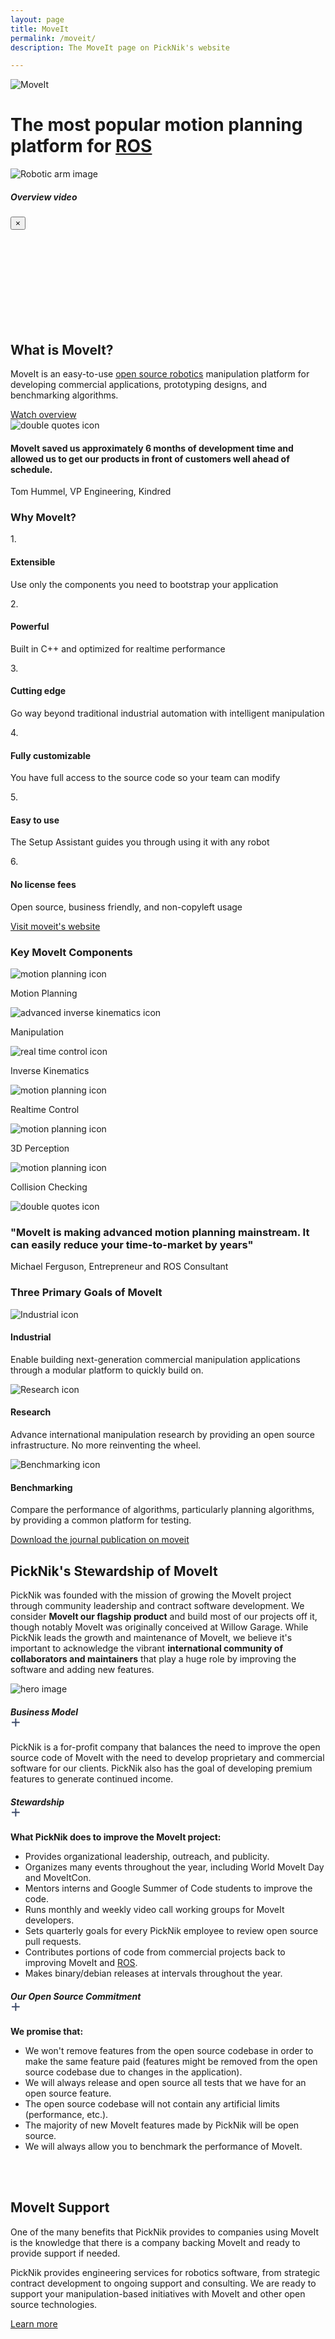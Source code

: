 ```yaml
---
layout: page
title: MoveIt
permalink: /moveit/
description: The MoveIt page on PickNik's website

---
```

<div class="container">
    <div class="moveit-section-main">
        <div class="row justify-content-center">
            <div class="col-12">
                <img class="moveit-section-main-logo" src="/assets/images/moveit-logo-2.png" alt="MoveIt">
                <h1 class="moveit-section-main-title">The most popular motion planning platform for <a href="https://picknik.ai/ros/">ROS</a></h1>
                <img class="moveit-section-main-image" src="/assets/images/robotic-arm.png" alt="Robotic arm image">
            </div>
        </div>
    </div>
</div>
<div class="container-fluid bg-grey">
  <div class="container block-padding-120">
    <div class="modal fade" id="modalVideo" tabindex="-1" role="dialog" aria-labelledby="modalVideoLabel" aria-hidden="true">
      <div class="modal-dialog" role="document">
        <div class="modal-content">
          <div class="modal-header">
            <h5 class="modal-title" id="exampleModalLabel">Overview video</h5>
            <button type="button" class="close" data-dismiss="modal" aria-label="Close">
                <span aria-hidden="true">&times;</span>
            </button>
          </div>
          <div class="modal-body">
            <iframe frameborder="0" allow="autoplay; encrypted-media" allowfullscreen></iframe>
          </div>
        </div>
      </div>
    </div>
    <div class="row align-items-center">
      <div class="col-12 col-lg-5">
        <div class="moveit-section">
          <h2 class="moveit-section__title">What is MoveIt?</h2>
          <div class="moveit-section__content">
            <p>
              MoveIt is an easy-to-use <a href="/open-source">open source robotics</a> manipulation platform for developing commercial applications, prototyping designs, and benchmarking algorithms.
            </p>
            <a class="btn btn-primary text-uppercase text-center modalclick" href="https://www.youtube.com/embed/_wazsgxZiiM?rel=0&showinfo=0&autoplay=1">Watch overview</a>
          </div>
        </div>
      </div>
      <div class="col-12 col-lg-7">
        <div class="block-section moveit-section--review">
            <img class="moveit-section--review__icon" src="/assets/images/quotes.png" alt="double quotes icon">
            <h4 class="moveit-section--review__title text-center text-white">MoveIt saved us approximately 6 months of development time and allowed us to get our products in front of customers well ahead of schedule.</h4>
            <p class="moveit-section--review__author">Tom Hummel, VP Engineering, Kindred</p>
        </div>
      </div>
    </div>
  </div>
</div>
<div class="container block-padding-100">
  <div class="row align-items-center text-center">
      <div class="col-12 mb-5">
        <h3 class="moveit-section__title mb-4">Why MoveIt?</h3>
      </div>
      <div class="col-12 col-lg-4">
          <div class="moveit-section">
              <div class="moveit-section__number">1.</div>
              <div class="moveit-section__content">
                <h4>
                  Extensible
                </h4>
                <p class="moveit-section__why-paragraph">
                  Use only the components you need to bootstrap your application
                </p>
              </div>
          </div>
      </div>
      <div class="col-12 col-lg-4">
          <div class="moveit-section">
              <div class="moveit-section__number">2.</div>
              <div class="moveit-section__content">
                <h4>Powerful</h4>
                <p class="moveit-section__why-paragraph">
                  Built in C++ and optimized for realtime performance
                </p>
              </div>
          </div>
      </div>
      <div class="col-12 col-lg-4">
          <div class="moveit-section">
              <div class="moveit-section__number">3.</div>
              <div class="moveit-section__content">
                <h4>Cutting edge</h4>
                <p class="moveit-section__why-paragraph">
                  Go way beyond traditional industrial automation with intelligent manipulation
                </p>
              </div>
          </div>
      </div>
      <div class="col-12 col-lg-4">
          <div class="moveit-section">
              <div class="moveit-section__number">4.</div>
              <div class="moveit-section__content">
                <h4>Fully customizable</h4>
                <p class="moveit-section__why-paragraph">
                  You have full access to the source code so your team can modify
                </p>
              </div>
          </div>
      </div>
      <div class="col-12 col-lg-4">
          <div class="moveit-section">
              <div class="moveit-section__number">5.</div>
              <div class="moveit-section__content">
                <h4>Easy to use</h4>
                <p class="moveit-section__why-paragraph">
                  The Setup Assistant guides you through using it with any robot
                </p>
              </div>
          </div>
      </div>
      <div class="col-12 col-lg-4">
          <div class="moveit-section">
              <div class="moveit-section__number">6.</div>
              <div class="moveit-section__content">
                <h4>No license fees</h4>
                <p class="moveit-section__why-paragraph">
                  Open source, business friendly, and non-copyleft usage
                </p>
              </div>
          </div>
      </div>
      <!-- <a class="btn mt-5 text-uppercase text-center" href="http://moveit.ros.org/">Visit moveit's website</a> -->
      <a class="btn btn-blue mt-5 text-uppercase text-center" href="http://moveit.ros.org/" target="_blank">Visit moveit's website</a>
  </div>
</div>
<div class="container-fluid bg-grey">
  <div class="container block-padding-100">
    <div class="row align-items-center justify-content-center text-center">
      <div class="col-sm-12">
          <h3 class="block-section__title">Key MoveIt Components</h3>
      </div>
      <div class="col-sm-12">
        <div class="moveit-key-components">
          <div class="moveit-key-components__item">
            <div class="img-wrapper">
              <img class="icon" src="/assets/images/redesign/moveit-icons/ic-motion.svg" alt="motion planning icon">
            </div>
            <p>Motion Planning</p>
          </div>
          <div class="moveit-key-components__item">
            <div class="img-wrapper">
              <img class="icon" src="/assets/images/redesign/moveit-icons/ic-manipulation.svg" alt="advanced inverse kinematics icon">
            </div>
            <p>Manipulation</p>
          </div>
          <div class="moveit-key-components__item">
            <div class="img-wrapper">
              <img class="icon" src="/assets/images/redesign/moveit-icons/ic-kinematics.svg" alt="real time control icon">
            </div>
            <p>Inverse Kinematics</p>
          </div>
          <div class="moveit-key-components__item">
            <div class="img-wrapper">
              <img class="icon" src="/assets/images/icon3.png" alt="motion planning icon">
            </div>
            <p>Realtime Control</p>
          </div>
          <div class="moveit-key-components__item">
            <div class="img-wrapper">
              <img class="icon" src="/assets/images/redesign/moveit-icons/ic-3d.svg" alt="motion planning icon">
            </div>
            <p>3D Perception</p>
          </div>
          <div class="moveit-key-components__item">
            <div class="img-wrapper">
              <img class="icon" src="/assets/images/redesign/moveit-icons/ic-navigation.svg" alt="motion planning icon">
            </div>
            <p>Collision Checking</p>
          </div>
        </div>
      </div>
      <div class="col-12">
        <div class="block-section block-section--review">
            <img class="moveit-section--review__icon" src="/assets/images/quotes.png" alt="double quotes icon">
            <h3 class="block-section__title text-center text-white">"MoveIt is making advanced motion planning mainstream. It can easily reduce your time-to-market by years"</h3>
            <p class="block-section--review__author">Michael Ferguson, Entrepreneur and ROS Consultant
</p>
        </div>
      </div>
    </div>
  </div>
</div>
<div class="container block-padding-100">
  <div class="row align-items-center text-center">
      <div class="col-12 mb-5">
        <h3 class="moveit-section__title mb-4">Three Primary Goals of MoveIt</h3>
      </div>
      <div class="col-12 col-lg-4">
          <div class="moveit-section">
              <img class="moveit-section__icon moveit-section__icon--medium" src="/assets/images/industrial.svg" alt="Industrial icon">
              <h4 class="moveit-section__title">Industrial</h4>
              <div class="moveit-section__content">
                <p>
                  Enable building next-generation commercial manipulation applications through a modular platform to quickly build on.
                </p>
              </div>
          </div>
      </div>
      <div class="col-12 col-lg-4">
          <div class="moveit-section">
              <img class="moveit-section__icon moveit-section__icon--medium" src="/assets/images/research.svg" alt="Research icon">
              <h4 class="moveit-section__title">Research</h4>
              <div class="moveit-section__content">
                <p>
                  Advance international manipulation research by providing an open source infrastructure. No more reinventing the wheel.
                </p>
              </div>
          </div>
      </div>
      <div class="col-12 col-lg-4">
          <div class="moveit-section">
              <img class="moveit-section__icon moveit-section__icon--medium" src="/assets/images/benchmarking.svg" alt="Benchmarking icon">
              <h4 class="moveit-section__title">Benchmarking</h4>
              <div class="moveit-section__content">
                <p>
                  Compare the performance of algorithms, particularly planning algorithms, by providing a common platform for testing.
                </p>
              </div>
          </div>
      </div>
      <a class="btn mt-5 text-uppercase text-center" href="https://arxiv.org/pdf/1404.3785.pdf" target="_blank">Download the journal publication on moveit</a>
  </div>
</div>
<div class="container-fluid bg-grey">
  <div class="container block-padding-100">
    <div class="row align-items-center">
      <div class="col-12 col-lg-7">
        <div class="block-section">
          <h2 class="moveit-section__title">PickNik's Stewardship of MoveIt</h2>
          <div class="moveit-section__content">
            <p>
              PickNik was founded with the mission of growing the MoveIt project through community leadership and contract software development. We consider <b>MoveIt our flagship product</b> and build most of our projects off it, though notably MoveIt was originally conceived at Willow Garage. While PickNik leads the growth and maintenance of MoveIt, we believe it's important to acknowledge the vibrant <b>international community of collaborators and maintainers</b> that play a huge role by improving the software and adding new features.
            </p>
          </div>
        </div>
      </div>
      <div class="col-12 col-lg-5">
          <img class="block-section__img" src="/assets/images/hero2.png" alt="hero image">
      </div>
    </div>
    <div id="accordion" class="moveit-accordion">
      <div class="card">
          <div class="card-header" id="mobile-base-navigation">
              <h5 class="mb-0">
                  <span class="collapses__link" data-toggle="collapse" data-target="#collapse-mobile-base" aria-expanded="false" aria-controls="collapse-mobile-base">
                  Business Model
                      <div class="collapse-svg">
                          <svg width="16px" height="16px" viewBox="0 0 24 24" version="1.1" xmlns="http://www.w3.org/2000/svg" xmlns:xlink="http://www.w3.org/1999/xlink"><g  stroke="none" stroke-width="1" fill="none" fill-rule="evenodd"><polygon fill="#3C4A69" points="22 14 14 14 14 22 11 22 11 14 3 14 3 11 11 11 11 3 14 3 14 11 22 11"></polygon></g></svg>
                      </div>
                  </span>
              </h5>
          </div>
          <div id="collapse-mobile-base" class="collapse" aria-labelledby="heading-mobile-base" data-parent="#accordion">
              <div class="card-body">
                  <p>
                    PickNik is a for-profit company that balances the need to improve the open source code of MoveIt with the need to develop proprietary and commercial software for our clients. PickNik also has the goal of developing premium features to generate continued income.
                  </p>
              </div>
          </div>
      </div>
      <div class="card">
          <div class="card-header" id="virtual-reality">
              <h5 class="mb-0">
                  <span class="collapses__link" data-toggle="collapse" data-target="#collapse-vr" aria-expanded="false" aria-controls="collapse-vr">
                  Stewardship
                      <div class="collapse-svg">
                          <svg width="16px" height="16px" viewBox="0 0 24 24" version="1.1" xmlns="http://www.w3.org/2000/svg" xmlns:xlink="http://www.w3.org/1999/xlink"><g  stroke="none" stroke-width="1" fill="none" fill-rule="evenodd"><polygon fill="#3C4A69" points="22 14 14 14 14 22 11 22 11 14 3 14 3 11 11 11 11 3 14 3 14 11 22 11"></polygon></g></svg>
                      </div>
                  </span>
              </h5>
          </div>
          <div id="collapse-vr" class="collapse" aria-labelledby="heading-vr" data-parent="#accordion">
              <div class="card-body">
                  <p>
                    <b>What PickNik does to improve the MoveIt project:</b>
                  </p>
                  <ul>
                    <li class="square-icon">
                      Provides organizational leadership, outreach, and publicity.
                    </li>
                    <li class="square-icon">
                      Organizes many events throughout the year, including World MoveIt Day and MoveItCon.
                    </li>
                    <li class="square-icon">
                      Mentors interns and Google Summer of Code students to improve the code.
                    </li>
                    <li class="square-icon">
                      Runs monthly and weekly video call working groups for MoveIt developers.
                    </li>
                    <li class="square-icon">
                      Sets quarterly goals for every PickNik employee to review open source pull requests.
                    </li>
                    <li class="square-icon">
                      Contributes portions of code from commercial projects back to improving MoveIt and <a href="https://picknik.ai/ros/">ROS</a>.
                    </li>
                    <li class="square-icon">
                      Makes binary/debian releases at intervals throughout the year.
                    </li>
                  </ul>
              </div>
          </div>
      </div>
      <div class="card">
          <div class="card-header" id="robot-modelling">
              <h5 class="mb-0">
                  <span class="collapses__link" data-toggle="collapse" data-target="#collapse-robot-modelling" aria-expanded="false" aria-controls="collapse-robot-modelling">
                  Our Open Source Commitment
                      <div class="collapse-svg">
                          <svg width="16px" height="16px" viewBox="0 0 24 24" version="1.1" xmlns="http://www.w3.org/2000/svg" xmlns:xlink="http://www.w3.org/1999/xlink"><g  stroke="none" stroke-width="1" fill="none" fill-rule="evenodd"><polygon fill="#3C4A69" points="22 14 14 14 14 22 11 22 11 14 3 14 3 11 11 11 11 3 14 3 14 11 22 11"></polygon></g></svg>
                      </div>
                  </span>
              </h5>
          </div>
          <div id="collapse-robot-modelling" class="collapse" aria-labelledby="heading-robot-modelling" data-parent="#accordion">
            <div class="card-body">
              <p>
                <b>We promise that:</b>
              </p>
              <ul>
                <li class="square-icon">
                  We won't remove features from the open source codebase in order to make the same feature paid (features might be removed from the open source codebase due to changes in the application).
                </li>
                <li class="square-icon">
                  We will always release and open source all tests that we have for an open source feature.
                </li>
                <li class="square-icon">
                  The open source codebase will not contain any artificial limits (performance, etc.).
                </li>
                <li class="square-icon">
                  The majority of new MoveIt features made by PickNik will be open source.
                </li>
                <li class="square-icon">
                  We will always allow you to benchmark the performance of MoveIt.
                </li>
              </ul>
            </div>
          </div>
      </div>
    </div>
    <br/>
    <br/>
  </div>
</div>
<div class="container-fluid moveit-support-bg">
  <div class="container block-padding-80">
    <div class="row align-items-center justify-content-center">
      <div class="col-12 col-lg-9">
        <div class="moveit-section text-center">
          <h2 class="moveit-section__title text-white">MoveIt Support</h2>
          <div class="moveit-section__content text-white">
            <p>
              One of the many benefits that PickNik provides to companies using MoveIt is the knowledge that there is a company backing MoveIt
              and ready to provide support if needed.
            </p>
            <p>
              PickNik provides engineering services for robotics software, from strategic contract development to ongoing support and consulting.
              We are ready to support your manipulation-based initiatives with MoveIt and other open source technologies.
            </p>
            <a href="/services/" class="btn btn-white btn-white--blue-invert mt-5 text-uppercase text-center">Learn more</a>
          </div>
        </div>
      </div>
    </div>
  </div>
</div>
